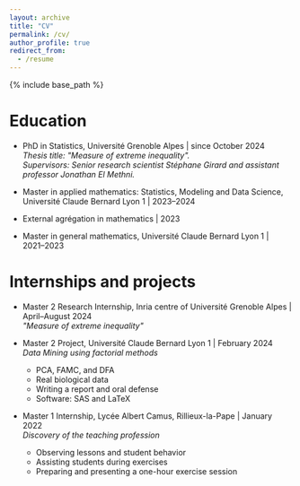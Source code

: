 ```yaml
---
layout: archive
title: "CV"
permalink: /cv/
author_profile: true
redirect_from:
  - /resume
---
```


{% include base_path %}

Education
======

* PhD in Statistics, Université Grenoble Alpes | since October 2024  
  *Thesis title: "Measure of extreme inequality".*  
  *Supervisors: Senior research scientist Stéphane Girard and assistant professor Jonathan El Methni.*

* Master in applied mathematics: Statistics, Modeling and Data Science, Université Claude Bernard Lyon 1 | 2023–2024

* External agrégation in mathematics | 2023

* Master in general mathematics, Université Claude Bernard Lyon 1 | 2021–2023

Internships and projects
======

* Master 2 Research Internship, Inria centre of Université Grenoble Alpes | April–August 2024  
  *"Measure of extreme inequality"*

* Master 2 Project, Université Claude Bernard Lyon 1 | February 2024  
  *Data Mining using factorial methods*  
  - PCA, FAMC, and DFA  
  - Real biological data  
  - Writing a report and oral defense  
  - Software: SAS and LaTeX

* Master 1 Internship, Lycée Albert Camus, Rillieux-la-Pape | January 2022  
  *Discovery of the teaching profession*  
  - Observing lessons and student behavior  
  - Assisting students during exercises  
  - Preparing and presenting a one-hour exercise session